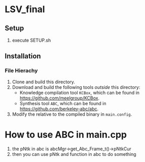 # LSV_final

## Setup
1. execute SETUP.sh

## Installation


### File Hierachy

1. Clone and build this directory.
2. Download and build the following tools _outside_ this directory:
   - Knowledge compilation tool `KCBox`, which can be found in https://github.com/meelgroup/KCBox.
   - Synthesis tool `ABC`, which can be found in https://github.com/berkeley-abc/abc.
3. Modify the relative to the compiled binary in `main.config`.

# How to use ABC in main.cpp
1. the pNtk in abc is abcMgr->get_Abc_Frame_t()->pNtkCur
2. then you can use pNtk and function in abc to do something